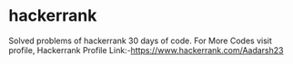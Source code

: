 # hackerrank
Solved problems of hackerrank 30 days of code.
For More Codes visit profile,
Hackerrank Profile Link:-https://www.hackerrank.com/Aadarsh23
